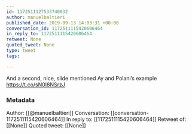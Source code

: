 ```yaml
---
id: 1172511127533740032
author: manuelbaltieri
published_date: 2019-09-13 14:03:31 +00:00
conversation_id: 1172511115420606464
in_reply_to: 1172511115420606464
retweet: None
quoted_tweet: None
type: tweet
tags:

---
```


And a second, nice, slide mentioned Ay and Polani’s example https://t.co/sN0I8NSrzJ

### Metadata

Author: [[@manuelbaltieri]]
Conversation: [[conversation-1172511115420606464]]
In reply to: [[1172511115420606464]]
Retweet of: [[None]]
Quoted tweet: [[None]]
